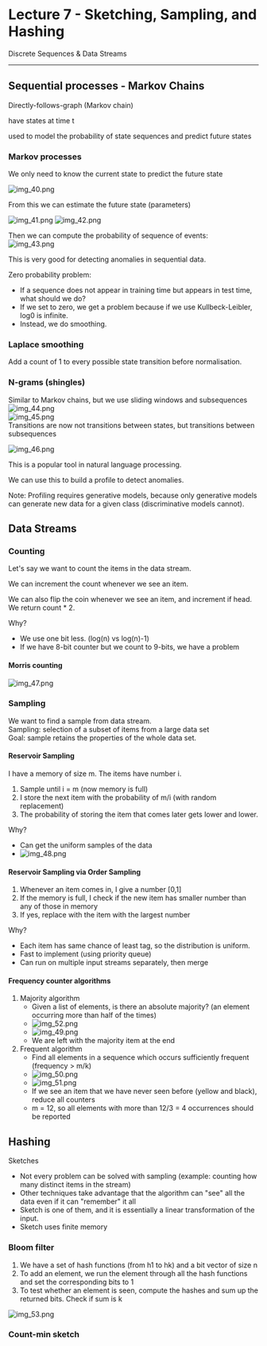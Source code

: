 # Lecture 7 - Sketching, Sampling, and Hashing
Discrete Sequences & Data Streams

---
## Sequential processes - Markov Chains
Directly-follows-graph (Markov chain)

have states at time t

used to model the probability of state sequences and predict future states

### Markov processes
We only need to know the current state to predict the future state

![img_40.png](images/img_40.png)

From this we can estimate the future state (parameters)

![img_41.png](images/img_41.png) ![img_42.png](images/img_42.png)

Then we can compute the probability of sequence of events:<BR>
![img_43.png](images/img_43.png)

This is very good for detecting anomalies in sequential data.

Zero probability problem:
- If a sequence does not appear in training time but appears in test time, what should we do?
- If we set to zero, we get a problem because if we use Kullbeck-Leibler, log0 is infinite.
- Instead, we do smoothing.

### Laplace smoothing
Add a count of 1 to every possible state transition before normalisation.

### N-grams (shingles)
Similar to Markov chains, but we use sliding windows and subsequences<br>
![img_44.png](images/img_44.png)<br>
![img_45.png](images/img_45.png)<br>
Transitions are now not transitions between states, but transitions between subsequences

![img_46.png](images/img_46.png)

This is a popular tool in natural language processing.

We can use this to build a profile to detect anomalies.

Note: Profiling requires generative models, because only generative models can generate new data for a given class (discriminative models cannot).


## Data Streams
### Counting
Let's say we want to count the items in the data stream.

We can increment the count whenever we see an item.

We can also flip the coin whenever we see an item, and increment if head. We return count * 2.

Why?
- We use one bit less. (log(n) vs log(n)-1)
- If we have 8-bit counter but we count to 9-bits, we have a problem

#### Morris counting
![img_47.png](images/img_47.png)

### Sampling
We want to find a sample from data stream.<br>
Sampling: selection of a subset of items from a large data set<br>
Goal: sample retains the properties of the whole data set.

#### Reservoir Sampling
I have a memory of size m. The items have number i.
1. Sample until i = m (now memory is full)
2. I store the next item with the probability of m/i (with random replacement)
3. The probability of storing the item that comes later gets lower and lower.

Why?
- Can get the uniform samples of the data
- ![img_48.png](images/img_48.png)

#### Reservoir Sampling via Order Sampling
1. Whenever an item comes in, I give a number [0,1]
2. If the memory is full, I check if the new item has smaller number than any of those in memory
3. If yes, replace with the item with the largest number

Why?
- Each item has same chance of least tag, so the distribution is uniform.
- Fast to implement (using priority queue)
- Can run on multiple input streams separately, then merge

#### Frequency counter algorithms
1. Majority algorithm
   - Given a list of elements, is there an absolute majority? (an element occurring more than half of the times)
   - ![img_52.png](images/img_52.png)
   - ![img_49.png](images/img_49.png)
   - We are left with the majority item at the end
2. Frequent algorithm
   - Find all elements in a sequence which occurs sufficiently frequent (frequency > m/k)
   - ![img_50.png](images/img_50.png)
   - ![img_51.png](images/img_51.png)
   - If we see an item that we have never seen before (yellow and black), reduce all counters
   - m = 12, so all elements with more than 12/3 = 4 occurrences should be reported


## Hashing
Sketches
- Not every problem can be solved with sampling (example: counting how many distinct items in the stream)
- Other techniques take advantage that the algorithm can "see" all the data even if it can "remember" it all
- Sketch is one of them, and it is essentially a linear transformation of the input.
- Sketch uses finite memory


### Bloom filter
1. We have a set of hash functions (from h1 to hk) and a bit vector of size n
2. To add an element, we run the element through all the hash functions and set the corresponding bits to 1
3. To test whether an element is seen, compute the hashes and sum up the returned bits. Check if sum is k

![img_53.png](images/img_53.png)

### Count-min sketch

